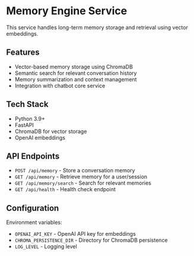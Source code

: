 # Memory Engine Service

This service handles long-term memory storage and retrieval using vector embeddings.

## Features

- Vector-based memory storage using ChromaDB
- Semantic search for relevant conversation history
- Memory summarization and context management
- Integration with chatbot core service

## Tech Stack

- Python 3.9+
- FastAPI
- ChromaDB for vector storage
- OpenAI embeddings

## API Endpoints

- `POST /api/memory` - Store a conversation memory
- `GET /api/memory` - Retrieve memory for a user/session
- `GET /api/memory/search` - Search for relevant memories
- `GET /api/health` - Health check endpoint

## Configuration

Environment variables:
- `OPENAI_API_KEY` - OpenAI API key for embeddings
- `CHROMA_PERSISTENCE_DIR` - Directory for ChromaDB persistence
- `LOG_LEVEL` - Logging level
